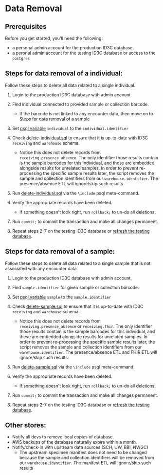 # Data Removal

## Prerequisites
Before you get started, you'll need the following:

* a personal admin account for the production ID3C database.
* a peronal admin account for the testing ID3C database or access to the `postgres`

## Steps for data removal of a individual:
Follow these steps to delete all data related to a single individual.
1. Login to the production ID3C database with admin account.
1. Find individual connected to provided sample or collection barcode.
    * If the barcode is not linked to any encounter data, then move on to [Steps for data removal of a sample](#steps-for-data-removal-of-a-sample)
1. Set [psql variable](https://www.postgresql.org/docs/10/app-psql.html#APP-PSQL-VARIABLES) `individual` to the `individual.identifier`
1. Check [delete-individual.sql](./delete-individual.sql) to ensure that it is up-to-date with ID3C `receiving` and `warehouse` schema.

    * Notice this does not delete records from `receiving.presence_absence`. The only identifier those results contain is the sample barcodes for this individual, and these are embedded alongside results for unrelated samples. In order to prevent re-processing the specific sample results later, the script removes the sample and collection identifiers from our `warehouse.identifier`. The presence/absence ETL will ignore/skip such results.

1. Run [delete-individual.sql](./delete-individual.sql) via the `\include` psql meta-command.
1. Verify the appropriate records have been deleted.
    * If something doesn't look right, run `rollback;` to un-do all deletions.
1. Run `commit;` to commit the transaction and make all changes permanent.
1. Repeat steps 2-7 on the testing ID3C database or [refresh the testing database](https://github.com/seattleflu/backoffice/blob/master/dev/refresh-database).

## Steps for data removal of a sample:
Follow these steps to delete all data related to a single sample that is not associated with any encounter data.
1. Login to the production ID3C database with admin account.
1. Find `sample.identifier` for given sample or collection barcode.
1. Set [psql variable](https://www.postgresql.org/docs/10/app-psql.html#APP-PSQL-VARIABLES) `sample` to the `sample.identifier`
1. Check [delete-sample.sql](./delete-sample.sql) to ensure that it is up-to-date with ID3C `receiving` and `warehouse` schema.

    * Notice this does not delete records from `receiving.presence_absence` or `receiving.fhir`. The only identifier those results contain is the sample barcodes for this individual, and these are embedded alongside results for unrelated samples. In order to prevent re-processing the specific sample results later, the script removes the sample and collection identifiers from our `warehouse.identifier`. The presence/absence ETL and FHIR ETL will ignore/skip such results.

1. Run [delete-sample.sql](./delete-sample.sql) via the `\include` psql meta-command.
1. Verify the appropriate records have been deleted.
    * If something doesn't look right, run `rollback;` to un-do all deletions.
1. Run `commit;` to commit the transaction and make all changes permanent.
1. Repeat steps 2-7 on the testing ID3C database or [refresh the testing database](https://github.com/seattleflu/backoffice/blob/master/dev/refresh-database).

## Other stores:
* Notify all devs to remove local copies of database.
* AWS backups of the database naturally expire within a month.
* Notify/check-in with upstream data sources (SCH, UW, BBI, NWGC)
    * The upstream specimen manifest does not need to be changed because the sample and collection identifiers will be removed from our `warehouse.identifier`. The manifest ETL will ignore/skip such results
